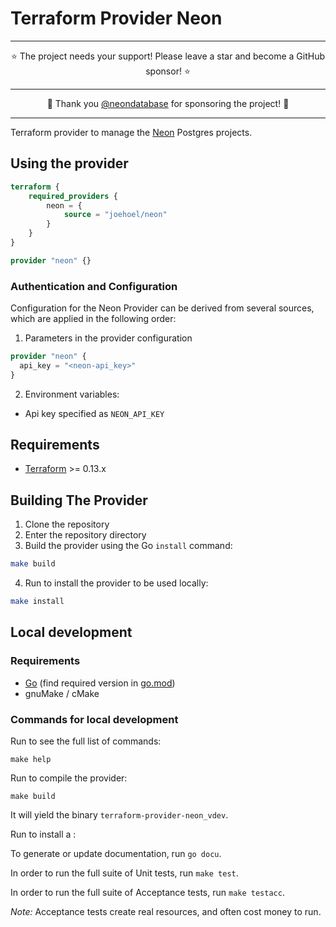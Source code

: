 # Terraform Provider Neon

---

<div align="center">
    ⭐ The project needs your support! Please leave a star and become a GitHub sponsor! ⭐
</div>

---

<div align="center">
    💖 Thank you <a href="https://github.com/neondatabase">@neondatabase</a> for sponsoring the project! 💖
</div>

---

Terraform provider to manage the [Neon](https://neon.tech/) Postgres projects.

## Using the provider

```terraform
terraform {
    required_providers {
        neon = {
            source = "joehoel/neon"
        }
    }
}

provider "neon" {}
```

### Authentication and Configuration

Configuration for the Neon Provider can be derived from several sources, which are applied in the following order:

1. Parameters in the provider configuration

```terraform
provider "neon" {
  api_key = "<neon-api_key>"
}
```

2. Environment variables:

- Api key specified as `NEON_API_KEY`

## Requirements

- [Terraform](https://www.terraform.io/downloads.html) >= 0.13.x

## Building The Provider

1. Clone the repository
2. Enter the repository directory
3. Build the provider using the Go `install` command:

```sh
make build
```

4. Run to install the provider to be used locally:

```sh
make install
```

## Local development

### Requirements

- [Go](https://golang.org/doc/install) (find required version in [go.mod](go.mod))
- gnuMake / cMake

### Commands for local development

Run to see the full list of commands:

```commandline
make help
```

Run to compile the provider:

```commandline
make build
```

It will yield the binary `terraform-provider-neon_vdev`.

Run to install a :

To generate or update documentation, run `go docu`.

In order to run the full suite of Unit tests, run `make test`.

In order to run the full suite of Acceptance tests, run `make testacc`.

_Note:_ Acceptance tests create real resources, and often cost money to run.
